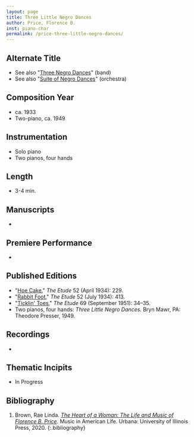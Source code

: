 ```yaml
---
layout: page
title: Three Little Negro Dances
author: Price, Florence B.
inst: piano-char
permalink: /price-three-little-negro-dances/
---
```


## Alternate Title
- See also "[Three Negro Dances](/price-three-negro-dances/)" (band)
- See also "[Suite of Negro Dances](/price-suite-of-negro-dances/)" (orchestra)

## Composition Year
- ca. 1933
- Two-piano, ca. 1949

## Instrumentation
- Solo piano
- Two pianos, four hands

## Length
- 3-4 min.

## Manuscripts
- 

## Premiere Performance
- 

## Published Editions
- "<a href="https://archive.org/details/EtudeApril1934/page/n10/mode/1up" target="_blank">Hoe Cake.</a>" *The Etude* 52 (April 1934): 229.
- "<a href="https://archive.org/details/EtudeJuly1934/page/n11/mode/1up" target="_blank">Rabbit Foot.</a>" *The Etude* 52 (July 1934): 413.
- "<a href="https://archive.org/details/EtudeSeptember1951/page/n18/mode/1up" target="_blank">Ticklin' Toes.</a>" *The Etude* 69 (September 1951): 34&ndash;35.
- Two pianos, four hands: *Three Little Negro Dances.* Bryn Mawr, PA: Theodore Presser, 1949.

## Recordings
- 

## Thematic Incipits
- In Progress

## Bibliography
1. Brown, Rae Linda. <a href="https://www.worldcat.org/title/1122800180" target="_blank">*The Heart of a Woman: The Life and Music of Florence B. Price*</a>. Music in American Life. Urbana: University of Illinois Press, 2020.
{:.bibliography}

